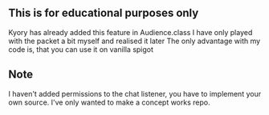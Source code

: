 ## This is for educational purposes only
Kyory has already added this feature in Audience.class
I have only played with the packet a bit myself and realised it later
The only advantage with my code is, that you can use it on vanilla spigot

## Note
I haven't added permissions to the chat listener, you have to implement your own source. I've only wanted to make a concept works repo.
